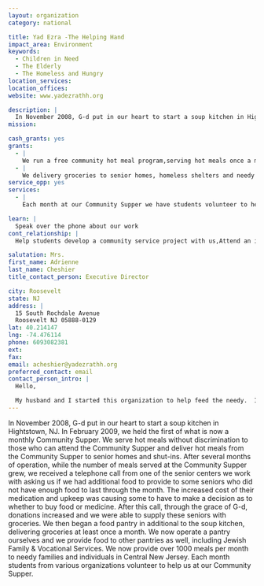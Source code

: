 ```yaml
---
layout: organization
category: national

title: Yad Ezra -The Helping Hand
impact_area: Environment
keywords: 
  - Children in Need
  - The Elderly
  - The Homeless and Hungry
location_services: 
location_offices: 
website: www.yadezrathh.org

description: |
  In November 2008, G-d put in our heart to start a soup kitchen in Hightstown, NJ.  In February 2009, we held the first of what is now a monthly Community Supper.  We serve hot meals without discrimination to those who can attend the Community Supper and deliver hot meals from the Community Supper to senior homes and shut-ins. After several months of operation, while the number of meals served at the Community Supper grew, we received a telephone call from one of the senior centers we work with asking us if we had additional food to provide to some seniors who did not have enough food to last through the month.  The increased cost of their medication and upkeep was causing some to have to make a decision as to whether to buy food or medicine.  After this call, through the grace of G-d, donations increased and we were able to supply these seniors with groceries.  We then began a food pantry in additional to the soup kitchen, delivering groceries at least once a month.  We now operate a pantry ourselves and we provide food to other pantries as well, including Jewish Family & Vocational Services.  We now provide over 1000 meals per month to needy families and individuals in Central New Jersey.  Each month students from various organizations volunteer to help us at our Community Supper.
mission: 

cash_grants: yes
grants: 
  - |
    We run a free community hot meal program,serving hot meals once a month.  We serve between 100 - 200 hot meals each month.  It costs us $10 per meal served.
  - |
    We delivery groceries to senior homes, homeless shelters and needy families at least twice a month.  We provide 800 to 1000 meals each month, providing groceries to between 350 - 500 people.  Each bag of groceries costs $20.
service_opp: yes
services: 
  - |
    Each month at our Community Supper we have students volunteer to help with the preparation and the service of the hot meals.

learn: |
  Speak over the phone about our work
cont_relationship: |
  Help students develop a community service project with us,Attend an in-school Check Award Assembly if we receive a grant,Help students tell local newspapers and media about their grant and/or project with us,Collect pennies during the Penny Harvest next fall

salutation: Mrs.
first_name: Adrienne
last_name: Cheshier
title_contact_person: Executive Director

city: Roosevelt
state: NJ
address: |
  15 South Rochdale Avenue  
  Roosevelt NJ 05888-0129
lat: 40.214147
lng: -74.476114
phone: 6093082381
ext: 
fax: 
email: acheshier@yadezrathh.org
preferred_contact: email
contact_person_intro: |
  Hello,

  My husband and I started this organization to help feed the needy.  I work with our young volunteers who help serve the Community Supper each month.
---
```

In November 2008, G-d put in our heart to start a soup kitchen in Hightstown, NJ.  In February 2009, we held the first of what is now a monthly Community Supper.  We serve hot meals without discrimination to those who can attend the Community Supper and deliver hot meals from the Community Supper to senior homes and shut-ins. After several months of operation, while the number of meals served at the Community Supper grew, we received a telephone call from one of the senior centers we work with asking us if we had additional food to provide to some seniors who did not have enough food to last through the month.  The increased cost of their medication and upkeep was causing some to have to make a decision as to whether to buy food or medicine.  After this call, through the grace of G-d, donations increased and we were able to supply these seniors with groceries.  We then began a food pantry in additional to the soup kitchen, delivering groceries at least once a month.  We now operate a pantry ourselves and we provide food to other pantries as well, including Jewish Family & Vocational Services.  We now provide over 1000 meals per month to needy families and individuals in Central New Jersey.  Each month students from various organizations volunteer to help us at our Community Supper.